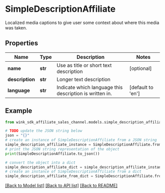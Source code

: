 # SimpleDescriptionAffiliate

Localized media captions to give user some context about where this media was taken.

## Properties

Name | Type | Description | Notes
------------ | ------------- | ------------- | -------------
**name** | **str** | Use as title or short text description | [optional] 
**description** | **str** | Longer text description | 
**language** | **str** | Indicate which language this description is written in. | [default to 'en']

## Example

```python
from wink_sdk_affiliate_sales_channel.models.simple_description_affiliate import SimpleDescriptionAffiliate

# TODO update the JSON string below
json = "{}"
# create an instance of SimpleDescriptionAffiliate from a JSON string
simple_description_affiliate_instance = SimpleDescriptionAffiliate.from_json(json)
# print the JSON string representation of the object
print(SimpleDescriptionAffiliate.to_json())

# convert the object into a dict
simple_description_affiliate_dict = simple_description_affiliate_instance.to_dict()
# create an instance of SimpleDescriptionAffiliate from a dict
simple_description_affiliate_from_dict = SimpleDescriptionAffiliate.from_dict(simple_description_affiliate_dict)
```
[[Back to Model list]](../README.md#documentation-for-models) [[Back to API list]](../README.md#documentation-for-api-endpoints) [[Back to README]](../README.md)


